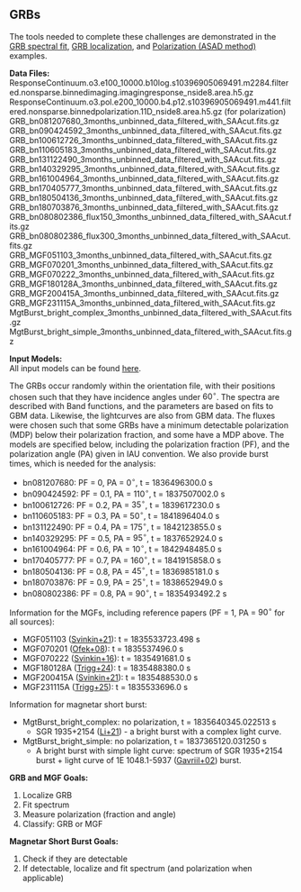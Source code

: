 ## GRBs
The tools needed to complete these challenges are demonstrated in the [GRB spectral fit](https://github.com/cositools/cosipy/tree/main/docs/tutorials/spectral_fits/continuum_fit/grb), [GRB localization](https://github.com/cositools/cosipy/tree/main/docs/tutorials/ts_map), and [Polarization (ASAD method)](https://github.com/cositools/cosipy/blob/develop/docs/tutorials/polarization/ASAD_method.ipynb) examples. 

**Data Files:** <br />
ResponseContinuum.o3.e100_10000.b10log.s10396905069491.m2284.filtered.nonsparse.binnedimaging.imagingresponse_nside8.area.h5.gz <br />
ResponseContinuum.o3.pol.e200_10000.b4.p12.s10396905069491.m441.filtered.nonsparse.binnedpolarization.11D_nside8.area.h5.gz (for polarization) <br />
GRB_bn081207680_3months_unbinned_data_filtered_with_SAAcut.fits.gz <br />
GRB_bn090424592_3months_unbinned_data_filtered_with_SAAcut.fits.gz <br />
GRB_bn100612726_3months_unbinned_data_filtered_with_SAAcut.fits.gz <br />
GRB_bn110605183_3months_unbinned_data_filtered_with_SAAcut.fits.gz <br />
GRB_bn131122490_3months_unbinned_data_filtered_with_SAAcut.fits.gz <br />
GRB_bn140329295_3months_unbinned_data_filtered_with_SAAcut.fits.gz <br />
GRB_bn161004964_3months_unbinned_data_filtered_with_SAAcut.fits.gz <br />
GRB_bn170405777_3months_unbinned_data_filtered_with_SAAcut.fits.gz <br />
GRB_bn180504136_3months_unbinned_data_filtered_with_SAAcut.fits.gz <br />
GRB_bn180703876_3months_unbinned_data_filtered_with_SAAcut.fits.gz <br />
GRB_bn080802386_flux150_3months_unbinned_data_filtered_with_SAAcut.fits.gz <br />
GRB_bn080802386_flux300_3months_unbinned_data_filtered_with_SAAcut.fits.gz <br />
GRB_MGF051103_3months_unbinned_data_filtered_with_SAAcut.fits.gz <br />
GRB_MGF070201_3months_unbinned_data_filtered_with_SAAcut.fits.gz <br />
GRB_MGF070222_3months_unbinned_data_filtered_with_SAAcut.fits.gz <br />
GRB_MGF180128A_3months_unbinned_data_filtered_with_SAAcut.fits.gz <br />
GRB_MGF200415A_3months_unbinned_data_filtered_with_SAAcut.fits.gz <br />
GRB_MGF231115A_3months_unbinned_data_filtered_with_SAAcut.fits.gz <br />
MgtBurst_bright_complex_3months_unbinned_data_filtered_with_SAAcut.fits.gz <br />
MgtBurst_bright_simple_3months_unbinned_data_filtered_with_SAAcut.fits.gz <br />

**Input Models:** <br />
All input models can be found [here](https://github.com/cositools/cosi-sim/tree/main/cosi_sim/Source_Library/DC3/sources/GRBs).

The GRBs occur randomly within the orientation file, with their positions chosen such that they have incidence angles under $60^\circ$. The spectra are described with Band functions, and the parameters are based on fits to GBM data. Likewise, the lightcurves are also from GBM data. The fluxes were chosen such that some GRBs have a minimum detectable polarization (MDP) below their polarization fraction, and some have a MDP above. The models are specified below, including the polarization fraction (PF), and the polarization angle (PA) given in IAU convention. We also provide burst times, which is needed for the analysis:
- bn081207680: PF = 0, PA = $0^\circ$, t = 1836496300.0 s
- bn090424592: PF = 0.1, PA = $110^\circ$, t = 1837507002.0 s
- bn100612726: PF = 0.2, PA = $35^\circ$, t = 1839617230.0 s
- bn110605183: PF = 0.3, PA = $50^\circ$, t = 1841896404.0 s
- bn131122490: PF = 0.4, PA = $175^\circ$, t = 1842123855.0 s
- bn140329295: PF = 0.5, PA = $95^\circ$, t = 1837652924.0 s
- bn161004964: PF = 0.6, PA = $10^\circ$, t = 1842948485.0 s
- bn170405777: PF = 0.7, PA = $160^\circ$, t = 1841915858.0 s
- bn180504136: PF = 0.8, PA = $45^\circ$, t = 1836985181.0 s
- bn180703876: PF = 0.9, PA = $25^\circ$, t = 1838652949.0 s
- bn080802386: PF = 0.8, PA = $90^\circ$, t = 1835493492.2 s

Information for the MGFs, including reference papers (PF = 1, PA = $90^\circ$ for all sources):
- MGF051103 ([Svinkin+21](https://www.nature.com/articles/s41586-020-03076-9)): t = 1835533723.498 s
- MGF070201 ([Ofek+08](https://www.nature.com/articles/s41586-020-03076-9)): t = 1835537496.0 s
- MGF070222 ([Svinkin+16](https://www.nature.com/articles/s41586-020-03076-9)): t = 1835491681.0 s
- MGF180128A ([Trigg+24](https://www.nature.com/articles/s41586-020-03076-9)): t = 1835488380.0 s
- MGF200415A ([Svinkin+21](https://www.nature.com/articles/s41586-020-03076-9)): t = 1835488530.0 s
- MGF231115A ([Trigg+25](https://www.nature.com/articles/s41586-020-03076-9)): t = 1835533696.0 s

Information for magnetar short burst:
- MgtBurst_bright_complex: no polarization, t = 1835640345.022513 s
  - SGR 1935+2154 ([Li+21](https://www.nature.com/articles/s41550-021-01302-6)) - a bright burst with a complex light curve.
- MgtBurst_bright_simple: no polarization, t = 1837365120.031250 s
  - A bright burst with simple light curve: spectrum of SGR 1935+2154 burst + light curve of 1E 1048.1-5937 ([Gavriil+02](https://www.nature.com/articles/nature01011)) burst.

**GRB and MGF Goals:**
1. Localize GRB
2. Fit spectrum
3. Measure polarization (fraction and angle)
4. Classify: GRB or MGF

**Magnetar Short Burst Goals:**
1. Check if they are detectable
2. If detectable, localize and fit spectrum (and polarization when applicable) 
